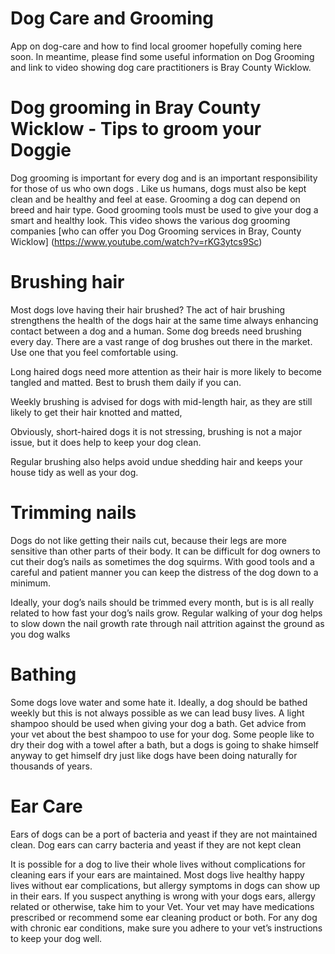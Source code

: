 

Dog Care and Grooming
====================

App on dog-care and how to find local groomer hopefully coming here soon. In meantime, please find some useful information on Dog Grooming and link to video showing dog care practitioners is Bray County Wicklow.


Dog grooming in Bray County Wicklow - Tips to groom your Doggie 
====================

Dog grooming is important for every dog and is an important responsibility for those of us who own dogs . Like us humans, dogs must also be kept clean and be healthy and feel at ease. Grooming a dog can depend on breed and hair type. Good grooming tools must be used to give your dog a smart and healthy look. This video shows the various dog grooming companies [who can offer you Dog Grooming services in Bray, County Wicklow] (https://www.youtube.com/watch?v=rKG3ytcs9Sc)

Brushing hair
=============

Most dogs love having their hair brushed? The act of hair brushing strengthens the health of the dogs hair at the same time always enhancing contact between a dog and a human. Some dog breeds need brushing every day. There are a vast range of dog brushes out there in the market. Use one that you feel comfortable using.

Long haired dogs need more attention as their hair is more likely to become tangled and matted. Best to brush them daily if you can.

Weekly brushing is advised for dogs with mid-length hair, as they are still likely to get their hair knotted and matted,

Obviously, short-haired dogs it is not stressing, brushing is not a major issue, but it does help to keep your dog clean.

Regular brushing also helps avoid undue shedding hair and keeps your house tidy as well as your dog. 

Trimming nails
=================

Dogs do not like getting their nails cut, because  their legs are more sensitive than other parts of their body. It can be difficult for dog owners to cut their dog’s nails as sometimes the dog squirms. With good tools and a careful and patient manner you can keep the distress of the dog down to a minimum.

Ideally, your dog’s nails should be trimmed every month, but is is all really related to how fast your dog’s nails grow. Regular walking of your dog helps to slow down the nail growth rate through nail attrition against the ground as you dog walks

Bathing
===============

Some dogs love water and some hate it. Ideally, a dog should be bathed weekly but this is not always possible as we can lead busy lives. A light shampoo should be used when giving your dog a bath. Get advice from your vet about the best shampoo to use for your dog. Some people like to dry their dog with a towel after a bath, but a dogs is going to shake himself anyway to get himself dry just like dogs have been doing naturally for thousands of years.


Ear Care
==============

Ears of dogs can be a port of bacteria and yeast if they are not maintained clean.
Dog ears can carry bacteria and yeast if they are not kept clean

 It is possible for a dog to live their whole lives without complications for cleaning ears if your ears are maintained. 
Most dogs live healthy happy lives without ear complications, but allergy symptoms in dogs can show up in their ears. If you suspect anything is wrong with your dogs ears, allergy related or otherwise, take him to your Vet. Your vet may have medications prescribed or recommend some ear cleaning product or both. For any dog with chronic ear conditions, make sure you adhere to your vet’s instructions to keep your dog well.




